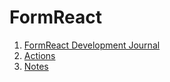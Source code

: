# FormReact

1. [FormReact Development Journal](file001.md)
2. [Actions](file002.md)
3. [Notes](file003.md)
